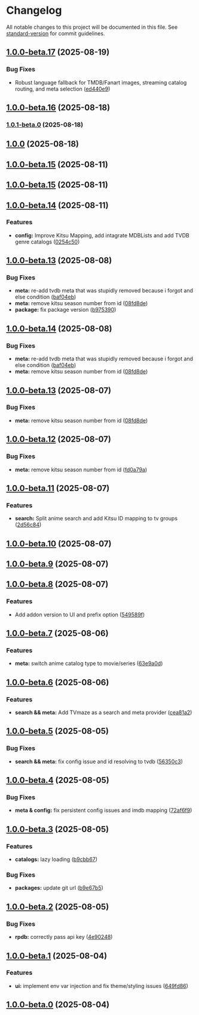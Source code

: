 # Changelog

All notable changes to this project will be documented in this file. See [standard-version](https://github.com/conventional-changelog/standard-version) for commit guidelines.

## [1.0.0-beta.17](https://github.com/cedya77/aiometadata/compare/v1.0.0-beta.15...v1.0.0-beta.17) (2025-08-19)


### Bug Fixes

* Robust language fallback for TMDB/Fanart images, streaming catalog routing, and meta selection ([ed440e9](https://github.com/cedya77/aiometadata/commit/ed440e9375adb453ce4f8f9bd5e9d22e067e0aa1))

## [1.0.0-beta.16](https://github.com/cedya77/aiometadata/compare/v1.0.0-beta.15...v1.0.0-beta.16) (2025-08-18)

### [1.0.1-beta.0](https://github.com/cedya77/aiometadata/compare/v1.0.0-beta.15...v1.0.1-beta.0) (2025-08-18)

## [1.0.0](https://github.com/cedya77/aiometadata/compare/v1.0.0-beta.15...v1.0.0) (2025-08-18)

## [1.0.0-beta.15](https://github.com/cedya77/aiometadata/compare/v1.0.0-beta.14...v1.0.0-beta.15) (2025-08-11)

## [1.0.0-beta.15](https://github.com/cedya77/aiometadata/compare/v1.0.0-beta.14...v1.0.0-beta.15) (2025-08-11)

## [1.0.0-beta.14](https://github.com/cedya77/aiometadata/compare/v1.0.0-beta.13...v1.0.0-beta.14) (2025-08-11)


### Features

* **config:** Improve Kitsu Mapping, add intagrate MDBLists  and add TVDB genre catalogs ([0254c50](https://github.com/cedya77/aiometadata/commit/0254c50797e4cc3773d7bd68caacff0776ba7e12))

## [1.0.0-beta.13](https://github.com/cedya77/aiometadata/compare/v1.0.0-beta.12...v1.0.0-beta.13) (2025-08-08)


### Bug Fixes

* **meta:** re-add tvdb meta that was stupidly removed because i forgot and else condition ([baf04eb](https://github.com/cedya77/aiometadata/commit/baf04eb7751eb64b80e851c0a9b083b4e710d104))
* **meta:** remove kitsu season number from id ([08fd8de](https://github.com/cedya77/aiometadata/commit/08fd8de25a89584445eb172a0075baf26fada4e6))
* **package:** fix package version ([b975390](https://github.com/cedya77/aiometadata/commit/b975390c8dffa48e79f49b72fe1093761e56b068))

## [1.0.0-beta.14](https://github.com/cedya77/aiometadata/compare/v1.0.0-beta.12...v1.0.0-beta.14) (2025-08-08)


### Bug Fixes

* **meta:** re-add tvdb meta that was stupidly removed because i forgot and else condition ([baf04eb](https://github.com/cedya77/aiometadata/commit/baf04eb7751eb64b80e851c0a9b083b4e710d104))
* **meta:** remove kitsu season number from id ([08fd8de](https://github.com/cedya77/aiometadata/commit/08fd8de25a89584445eb172a0075baf26fada4e6))

## [1.0.0-beta.13](https://github.com/cedya77/aiometadata/compare/v1.0.0-beta.12...v1.0.0-beta.13) (2025-08-07)


### Bug Fixes

* **meta:** remove kitsu season number from id ([08fd8de](https://github.com/cedya77/aiometadata/commit/08fd8de25a89584445eb172a0075baf26fada4e6))

## [1.0.0-beta.12](https://github.com/cedya77/aiometadata/compare/v1.0.0-beta.11...v1.0.0-beta.12) (2025-08-07)


### Bug Fixes

* **meta:** remove kitsu season number from id ([fd0a79a](https://github.com/cedya77/aiometadata/commit/fd0a79a611feaa141d99b59d6b231ce30b3b2ae3))

## [1.0.0-beta.11](https://github.com/cedya77/aiometadata/compare/v1.0.0-beta.10...v1.0.0-beta.11) (2025-08-07)


### Features

* **search:** Split anime search and add Kitsu ID mapping to tv groups ([2d56c84](https://github.com/cedya77/aiometadata/commit/2d56c847d5ec3d812651efdb8cec6f684c24ad5d))

## [1.0.0-beta.10](https://github.com/cedya77/aiometadata/compare/v1.0.0-beta.9...v1.0.0-beta.10) (2025-08-07)

## [1.0.0-beta.9](https://github.com/cedya77/aiometadata/compare/v1.0.0-beta.8...v1.0.0-beta.9) (2025-08-07)

## [1.0.0-beta.8](https://github.com/cedya77/aiometadata/compare/v1.0.0-beta.7...v1.0.0-beta.8) (2025-08-07)


### Features

* Add addon version to UI and prefix option ([549589f](https://github.com/cedya77/aiometadata/commit/549589f3c7dde40d04a7fedf77d2f5e1a044ef22))

## [1.0.0-beta.7](https://github.com/cedya77/aiometadata/compare/v1.0.0-beta.6...v1.0.0-beta.7) (2025-08-06)


### Features

* **meta:** switch anime catalog type to movie/series ([63e9a0d](https://github.com/cedya77/aiometadata/commit/63e9a0dffd3d955951b71626ae5e44a1e9fdf0d7))

## [1.0.0-beta.6](https://github.com/cedya77/aiometadata/compare/v1.0.0-beta.5...v1.0.0-beta.6) (2025-08-06)


### Features

* **search && meta:** Add TVmaze as a search and meta provider ([cea81a2](https://github.com/cedya77/aiometadata/commit/cea81a2b9391e76d52ea1c1f74cf5cdc7792aa22))

## [1.0.0-beta.5](https://github.com/cedya77/aiometadata/compare/v1.0.0-beta.4...v1.0.0-beta.5) (2025-08-05)


### Bug Fixes

* **search && meta:** fix config issue and id resolving to tvdb ([56350c3](https://github.com/cedya77/aiometadata/commit/56350c38d094f6a7428047c43c9ba3e6a8a190a2))

## [1.0.0-beta.4](https://github.com/cedya77/aiometadata/compare/v1.0.0-beta.3...v1.0.0-beta.4) (2025-08-05)


### Bug Fixes

* **meta & config:** fix persistent config issues and imdb mapping ([72af6f9](https://github.com/cedya77/aiometadata/commit/72af6f9c77e7e5c212072f519da325146561363b))

## [1.0.0-beta.3](https://github.com/cedya77/aiometadata/compare/v1.0.0-beta.2...v1.0.0-beta.3) (2025-08-05)


### Features

* **catalogs:** lazy loading ([b9cbb67](https://github.com/cedya77/aiometadata/commit/b9cbb67085f188246742eb261828ba1b13376a1f))


### Bug Fixes

* **packages:** update git url ([b9e67b5](https://github.com/cedya77/aiometadata/commit/b9e67b5f42bfb96d4a09f03272bdafa969bf1c21))

## [1.0.0-beta.2](https://github.com/mrcanelas/tmdb-addon/compare/v1.0.0-beta.1...v1.0.0-beta.2) (2025-08-05)


### Bug Fixes

* **rpdb:** correctly pass api key ([4e90248](https://github.com/mrcanelas/tmdb-addon/commit/4e90248bcfda30d41f36c547381e96ed57184209))

## [1.0.0-beta.1](https://github.com/mrcanelas/tmdb-addon/compare/v1.0.0-beta.0...v1.0.0-beta.1) (2025-08-04)


### Features

* **ui:** implement env var injection and fix theme/styling issues ([649fd86](https://github.com/mrcanelas/tmdb-addon/commit/649fd86f7fe4a074bba5720c780dd1cb88368a64))

## [1.0.0-beta.0](https://github.com/mrcanelas/tmdb-addon/compare/v5.0.1-dev.0...v1.0.0-beta.0) (2025-08-04)
